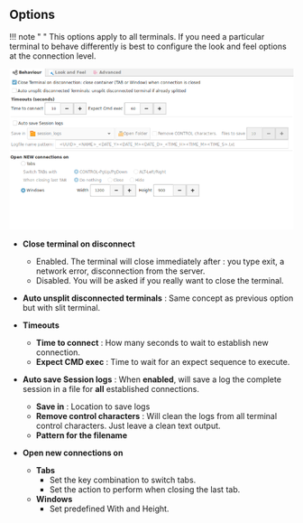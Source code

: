 ## Options

!!! note " "
    This options apply to all terminals. If you need a particular terminal to behave differently is best to configure the look and feel options at the connection level.

![](images/to1.png)

+ __Close terminal on disconnect__
    - Enabled. The terminal will close immediately after : you type exit, a network error, disconnection from the server.
    - Disabled. You will be asked if you really want to close the terminal.
+ __Auto unsplit disconnected terminals__ : Same concept as previous option but with slit terminal.
+ __Timeouts__
    - __Time to connect__ : How many seconds to wait to establish new connection.
    - __Expect CMD exec__ : Time to wait for an expect sequence to execute.

+ __Auto save Session logs__ : When __enabled__, will save a log the complete session in a file for __all__ established connections.
    - __Save in__ : Location to save logs
    - __Remove control characters__ : Will clean the logs from all terminal control characters. Just leave a clean text output.
    - __Pattern for the filename__
+ __Open new connections on__
    - __Tabs__
        - Set the key combination to switch tabs.
        - Set the action to perform when closing the last tab.
    - __Windows__
        - Set predefined With and Height.


